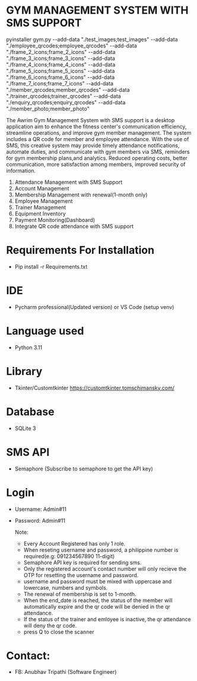 #   GYM MANAGEMENT SYSTEM WITH SMS SUPPORT

pyinstaller gym.py --add-data "./test_images;test_images" --add-data "./employee_qrcodes;employee_qrcodes" --add-data "./frame_2_icons;frame_2_icons" --add-data "./frame_3_icons;frame_3_icons" --add-data "./frame_4_icons;frame_4_icons" --add-data "./frame_5_icons;frame_5_icons" --add-data "./frame_6_icons;frame_6_icons" --add-data "./frame_7_icons;frame_7_icons" --add-data "./member_qrcodes;member_qrcodes" --add-data "./trainer_qrcodes;trainer_qrcodes" --add-data "./enquiry_qrcodes;enquiry_qrcodes"  --add-data "./member_photo;member_photo"

The Awrim Gym Management System with SMS support is a desktop application aim to enhance the fitness center's communication efficiency, 
streamline operations, and improve gym member management. The system includes a QR code for  member and employee attendance. With the use of SMS, 
this creative system may provide timely attendance notifications, automate duties, and communicate with gym members via SMS, reminders for gym membership 
plans,and analytics. Reduced operating costs, better communication, more satisfaction among members, improved security of information. 

1. Attendance Management with SMS Support
2. Account Management
3. Membership Management with renewal(1-month only)
4. Employee Management
5. Trainer Management
6. Equipment Inventory
7. Payment Monitoring(Dashboard)
8. Integrate QR code attendance with SMS support

# Requirements For Installation
- Pip install -r Requirements.txt
# IDE
- Pycharm professional(Updated version) or VS Code (setup venv)
# Language used
- Python 3.11
# Library
- Tkinter/Customtkinter https://customtkinter.tomschimansky.com/
# Database
- SQLite 3
# SMS API
- Semaphore (Subscribe to semaphore to get the API key)
# Login
- Username: Admin#11
- Password: Admin#11

  Note:
  - Every Account Registered has only 1 role.
  - When reseting username and password, a philippine number is required(e.g: 091234567890 11-digit)
  - Semaphore API key is required for sending sms.
  - Only the registered account's contact number will only recieve the OTP for resetting the username and password.
  - username and password must be mixed with uppercase and lowercase, numbers and symbols.
  - The renewal of membership is set to 1-month.
  - When the end_date is reached, the status of the member will automatically expire and the qr code will be denied in the qr attendance.
  - If the status of the trainer and emloyee is inactive, the qr attendance will deny the qr code.
  - press Q to close the scanner
 

# Contact:
- FB: Anubhav Tripathi (Software Engineer)







